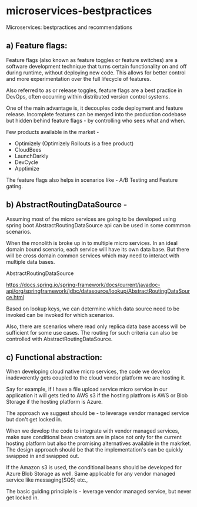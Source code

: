 # microservices-bestpractices
Microservices: bestpractices and recommendations

## a) Feature flags:

Feature flags (also known as feature toggles or feature switches) are a software development technique that turns certain functionality on and off during runtime, without deploying new code. This allows for better control and more experimentation over the full lifecycle of features.

Also referred to as or release toggles, feature flags are a best practice in DevOps, often occurring within distributed version control systems.

One of the main advantage is, it decouples code deployment and feature release. Incomplete features can be merged into the production codebase but hidden behind feature flags - by controlling who sees what and when.

Few products available in the market - 

- Optimizely (Optimizely Rollouts is a free product)
- CloudBees
- LaunchDarkly
- DevCycle
- Apptimize

The feature flags also helps in scenarios like - A/B Testing and Feature gating.

## b) AbstractRoutingDataSource - 

Assuming most of the micro services are going to be developed using spring boot AbstractRoutingDataSource 
api can be used in some commmon scenarios.

When the monolith is broke up in to multiple micro services. In an ideal domain bound scenario, each service will have its own data base. But there will be cross domain common services which may need to interact with multiple data bases.

AbstractRoutingDataSource

https://docs.spring.io/spring-framework/docs/current/javadoc-api/org/springframework/jdbc/datasource/lookup/AbstractRoutingDataSource.html

Based on lookup keys, we can determine which data source need to be invoked can be invoked for which scenarios. 

Also, there are scenarios where read only replica data base access will be sufficient for some use cases. The routing for such criteria can also be controlled with AbstractRoutingDataSource.

##  c) Functional abstraction:

When developing cloud native micro services, the code we develop inadeverently gets coupled to the 
cloud vendor platform we are hosting it.

Say for example, if I have a file upload service micro service in our application it will gets tied to AWS s3 if the hosting platfrom is AWS or Blob Storage if the hosting platform is Azure.

The approach we suggest should be - to leverage vendor managed service but don't get locked in.

When we develop the code to integrate with vendor managed services, make sure conditional bean creators are in place not only for the current hosting platform but also the promising alternatives available in the makrket. The design approach should be that the implementation's can be quickly swapped in and swapped out.

If the Amazon s3 is used, the conditional beans should be developed for Azure Blob Storage as well. Same applicable for any vendor managed service like messaging(SQS) etc.,

The basic guiding principle is - leverage vendor managed service, but never get locked in.
